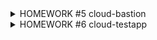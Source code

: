 <details><summary> HOMEWORK #5 cloud-bastion </summary>
Command in one line: 

ssh -A -t appuser@35.210.245.165 ssh 10.132.0.7

Alias way: in ~/.ssh/config paste:

Host bastion
User appuser
HostName 35.210.245.165
ForwardAgent yes
IdentityFile ~/.ssh/appuser

Host someinternalhost
User appuser
HostName 10.132.0.7
IdentityFile ~/.ssh/appuser
ProxyJump bastion

Pritunl settings:

bastion_IP = 35.210.245.165
someinternalhost_IP = 10.132.0.7

sudo certbot certonly \
  --standalone \
  --non-interactive \
  --agree-tos \
  --email test@mail.com \
  --domains bastion_ip.sslip.io \
  --pre-hook 'sudo systemctl stop pritunl.service' \
  --post-hook 'sudo systemctl start pritunl.service'
</details>

<details><summary> HOMEWORK #6 cloud-testapp </summary>

gcloud compute instances create reddit-app --boot-disk-size=10GB --image-family ubuntu-1604-lts --image-project=ubuntu-os-cloud --machine-type=g1-small  --tags puma-server  --restart-on-failure --metadata startup-script-url=gs://yvb583-otus-startupscript/startup_all.sh

gcloud compute firewall-rules create default-puma-server --action allow --target-tags puma-server --rules tcp:9292 --enable-logging

</details>

